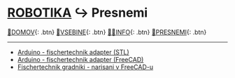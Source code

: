 # [ROBOTIKA](../index) ↪ Presnemi

[🏡DOMOV](../index){: .btn}
[📝VSEBINE](../Vsebine/index.md){: .btn}
[👨‍🎓INFO](../info){: .btn}
[💾PRESNEMI](../Presnemi/index){: .btn}

---

- [Arduino - fischertechnik adapter (STL)](https://github.com/davidrihtarsic/davidrihtarsic.github.io/blob/master/Robotika/Presnemi/ArduinoFischerTechnicAdapter/RobDuino-FT-Adapter-v2.stl)
- [Arduino - fischertechnik adapter (FreeCAD)](./ArduinoFischerTechnicAdapter/RobDuino-FT-Adapter-v2.stl)
- [Fischertechnik gradniki - narisani v FreeCAD-u](./FT_parts_Freecad/FT_parts_FreeCAD.zip)

